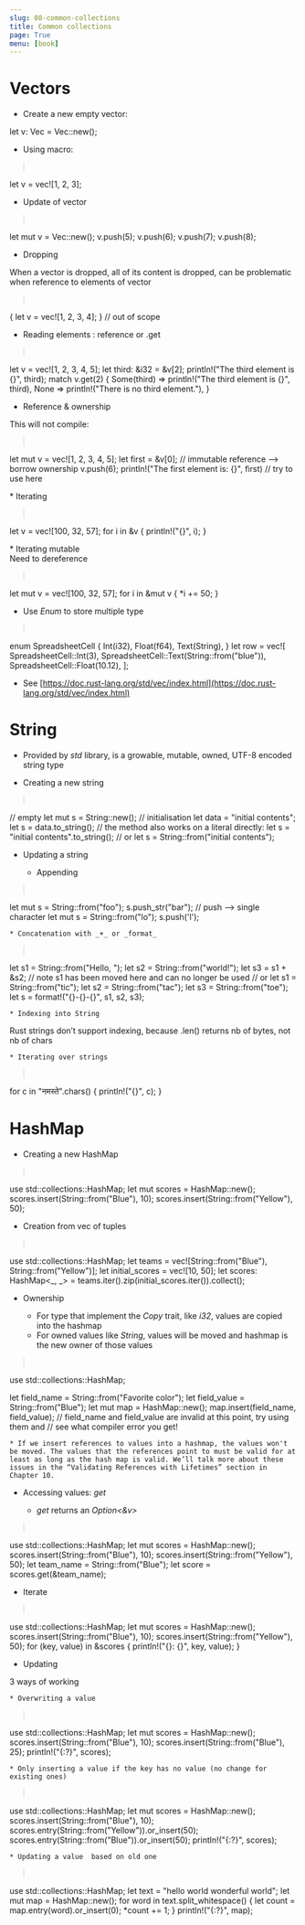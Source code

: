 ```yaml
---
slug: 08-common-collections
title: Common collections
page: True
menu: [book]
---
```


# Vectors

* Create a new empty vector:

></pre>
let v: Vec<i32> = Vec::new();
</pre>

* Using macro:

><pre>
let v = vec![1, 2, 3];
</pre>

* Update of vector

><pre>
let mut v = Vec::new();
v.push(5);
v.push(6);
v.push(7);
v.push(8);
</pre>

* Dropping

When a vector is dropped, all of its content is dropped, can be problematic when reference to elements of vector

><pre>
{
  let v = vec![1, 2, 3, 4];
} // out of scope


* Reading elements : reference or .get

><pre>
let v = vec![1, 2, 3, 4, 5];
let third: &i32 = &v[2];
println!("The third element is {}", third);
match v.get(2) {
    Some(third) => println!("The third element is {}", third),
    None => println!("There is no third element."),
}
</pre>

* Reference & ownership

This will not compile:

><pre>
let mut v = vec![1, 2, 3, 4, 5];
let first = &v[0]; // immutable reference --> borrow ownership
v.push(6);
println!("The first element is: {}", first) // try to use here
</pre>

* Iterating

><pre>
let v = vec![100, 32, 57];
for i in &v {
    println!("{}", i);
}
</pre>

* Iterating mutable  
Need to dereference

><pre>
let mut v = vec![100, 32, 57];
for i in &mut v {
    *i += 50;
}
</pre>

* Use _Enum_ to store multiple type

><pre>
enum SpreadsheetCell {
    Int(i32),
    Float(f64),
    Text(String),
}
let row = vec![
    SpreadsheetCell::Int(3),
    SpreadsheetCell::Text(String::from("blue")),
    SpreadsheetCell::Float(10.12),
];
</pre>

* See [https://doc.rust-lang.org/std/vec/index.html](https://doc.rust-lang.org/std/vec/index.html)

# String

* Provided by _std_ library, is a growable, mutable, owned, UTF-8 encoded string type

* Creating a new string

><pre>
// empty
let mut s = String::new();
// initialisation
let data = "initial contents";
let s = data.to_string();
// the method also works on a literal directly:
let s = "initial contents".to_string();
// or
let s = String::from("initial contents");
</pre>

* Updating a string

    * Appending

><pre>
let mut s = String::from("foo");
s.push_str("bar");
// push --> single character
let mut s = String::from("lo");
s.push('l');
</pre>

    * Concatenation with _+_ or _format_

><pre>
let s1 = String::from("Hello, ");
let s2 = String::from("world!");
let s3 = s1 + &s2; // note s1 has been moved here and can no longer be used
// or
let s1 = String::from("tic");
let s2 = String::from("tac");
let s3 = String::from("toe");
let s = format!("{}-{}-{}", s1, s2, s3);
</pre>

    * Indexing into String

Rust strings don’t support indexing, because .len() returns nb of bytes, not nb of chars

    * Iterating over strings

><pre>
for c in "नमस्ते".chars() {
  println!("{}", c);
}
</pre>

# HashMap

* Creating a new HashMap

><pre>
use std::collections::HashMap;
let mut scores = HashMap::new();
scores.insert(String::from("Blue"), 10);
scores.insert(String::from("Yellow"), 50);
</pre>

* Creation from vec of tuples

><pre>
use std::collections::HashMap;
let teams  = vec![String::from("Blue"), String::from("Yellow")];
let initial_scores = vec![10, 50];
let scores: HashMap<_, _> = teams.iter().zip(initial_scores.iter()).collect();
</pre>

* Ownership

    * For type that implement the _Copy_ trait, like _i32_, values are copied into the hashmap
    * For owned values like _String_, values will be moved and hashmap is the new owner of those values

><pre>
use std::collections::HashMap;

let field_name = String::from("Favorite color");
let field_value = String::from("Blue");
let mut map = HashMap::new();
map.insert(field_name, field_value);
// field_name and field_value are invalid at this point, try using them and
// see what compiler error you get!
</pre>

    * If we insert references to values into a hashmap, the values won't be moved. The values that the references point to must be valid for at least as long as the hash map is valid. We’ll talk more about these issues in the “Validating References with Lifetimes” section in Chapter 10.

* Accessing values: _get_

    * _get_ returns an _Option<&v>_

><pre>
use std::collections::HashMap;
let mut scores = HashMap::new();
scores.insert(String::from("Blue"), 10);
scores.insert(String::from("Yellow"), 50);
let team_name = String::from("Blue");
let score = scores.get(&team_name);
</pre>

* Iterate

><pre>
use std::collections::HashMap;
let mut scores = HashMap::new();
scores.insert(String::from("Blue"), 10);
scores.insert(String::from("Yellow"), 50);
for (key, value) in &scores {
    println!("{}: {}", key, value);
}
</pre>

* Updating

3 ways of working

    * Overwriting a value

><pre>
use std::collections::HashMap;
let mut scores = HashMap::new();
scores.insert(String::from("Blue"), 10);
scores.insert(String::from("Blue"), 25);
println!("{:?}", scores);
</pre>

    * Only inserting a value if the key has no value (no change for existing ones)

><pre>
use std::collections::HashMap;
let mut scores = HashMap::new();
scores.insert(String::from("Blue"), 10);
scores.entry(String::from("Yellow")).or_insert(50);
scores.entry(String::from("Blue")).or_insert(50);
println!("{:?}", scores);
</pre>


    * Updating a value  based on old one

><pre>
use std::collections::HashMap;
let text = "hello world wonderful world";
let mut map = HashMap::new();
for word in text.split_whitespace() {
    let count = map.entry(word).or_insert(0);
    *count += 1;
}
println!("{:?}", map);
</pre>
